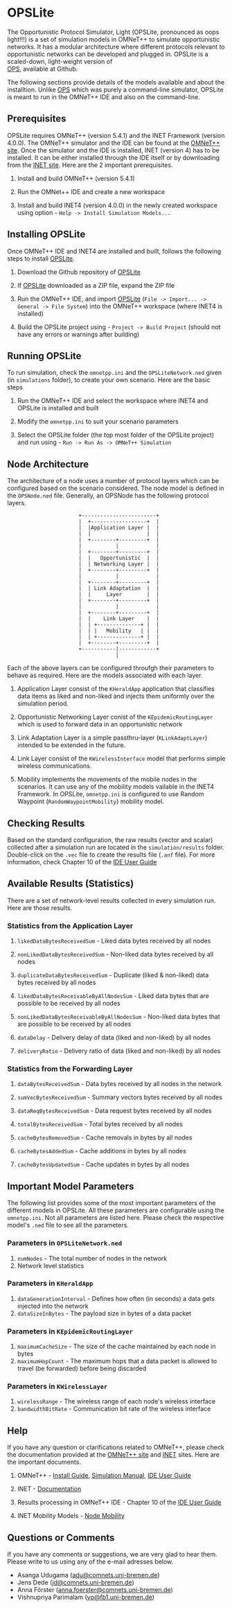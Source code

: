 # OPSLite

The Opportunistic Protocol Simulator, Light (OPSLite, pronounced as oops light!!!) is a set of
simulation models in OMNeT++ to simulate opportunistic networks. It has a
modular architecture where different protocols relevant to opportunistic networks
can be developed and plugged in. OPSLite is a scaled-down, light-weight version of  
[OPS](https://github.com/ComNets-Bremen/OPS), available at Github.

The following sections provide details of the models available and about
the installtion. Unlike [OPS](https://github.com/ComNets-Bremen/OPS) which was purely
a command-line simulator, OPSLite is meant to run in the OMNeT++ IDE and also on the command-line.


## Prerequisites

OPSLite requires OMNeT++ (version 5.4.1) and the INET Framework (version 4.0.0). 
The OMNeT++ simulator and the IDE can be found at the [OMNeT++ site](https://www.omnetpp.org). Once the
simulator and the IDE is installed, INET (version 4) has to be installed. It can be either 
installed through the IDE itself  or by downloading
from the [INET site](https://inet.omnetpp.org). Here are the 2 important prerequisites.

1. Install and build OMNeT++ (version 5.4.1)

2. Run the OMNet++ IDE and create a new workspace

3. Install and build INET4 (version 4.0.0) in the newly created workspace using
   option - `Help -> Install Simulation Models...`


## Installing OPSLite

Once OMNeT++ IDE and INET4 are installed and built, follows the following steps to install
[OPSLite](https://github.com/ComNets-Bremen/OPSLite). 

1. Download the Github repository of [OPSLite](https://github.com/ComNets-Bremen/OPSLite)

2. If [OPSLite](https://github.com/ComNets-Bremen/OPSLite) downloaded as a ZIP file, expand the ZIP file

3. Run the OMNeT++ IDE, and import [OPSLite](https://github.com/ComNets-Bremen/OPSLite) (`File -> Import... -> General -> File System`) into the OMNeT++
   workspace (where INET4 is installed)

4. Build the OPSLite project using - `Project -> Build Project` (should not have any errors or warnings after building)


## Running OPSLite

To run simulation, check the `omnetpp.ini` and the `OPSLiteNetwork.ned` given (in `simulations` folder), to create your own
scenario. Here are the basic steps

1. Run the OMNeT++ IDE and select the workspace where INET4 and OPSLite is installed and built

2. Modify the `omnetpp.ini` to suit your scenario parameters

3. Select the OPSLite folder (the top most folder of the OPSLite project) and run using - `Run -> Run As -> OMNeT++ Simulation`



## Node Architecture

The architecture of a node uses a number of protocol layers which can be configured
based on the scenario considered. The node model is defined in the `OPSNode.ned` file.
Generally, an OPSNode has the following protocol layers.


                           +------------------------+
                           |  +------------------+  |
                           |  |Application Layer |  |
                           |  |                  |  |
                           |  +--------+---------+  |
                           |           |            |
                           |  +--------+---------+  |
                           |  |   Opportunistic  |  |
                           |  | Networking Layer |  |
                           |  +--------+---------+  |
                           |           |            |
                           |  +--------+---------+  |
                           |  | Link Adaptation  |  |
                           |  |     Layer        |  |
                           |  +--------+---------+  |
                           |           |            |
                           |  +--------+---------+  |
                           |  |    Link Layer    |  |
                           |  | +--------------+ |  |
                           |  | |   Mobility   | |  |
                           |  | +--------------+ |  |
                           |  +--------+---------+  |
                           +-----------|------------+
                                       |

Each of the above layers can be configured throufgh their parameters to behave as required. Here are the models
associated with each layer.

1. Application Layer consist of the `KHeraldApp` application that classifies data items as liked and non-liked
   and injects them uniformly over the simulation period.

2. Opportunistic Networking Layer conist of the `KEpidemicRoutingLayer` which is used to forward data
   in an opportunistic network

3. Link Adaptation Layer is a simple passthru-layer (`KLinkAdaptLayer`) intended to be extended in the future.

4. Link Layer consist of the `KWirelessInterface` model that performs simple wireless
   communications.
   
5. Mobility implements the movements of the mobile nodes in the scenarios. It can use any
   of the mobility models vailable in the INET4 Framework. In OPSLite, `omnetpp.ini` is
   configured to use Random Waypoint (`RandomWaypointMobility`) mobility model.



## Checking Results

Based on the standard configuration, the raw results (vector and scalar) collected after a simulation run 
are located in the `simulation/results` folder. Double-click on the `.vec` file to create the results
file (`.anf` file). For more information, check Chapter 10 of the [IDE User Guide](https://www.omnetpp.org/doc/omnetpp/UserGuide.pdf)



## Available Results (Statistics)

There are a set of network-level results collected in every simulation run. Here are those results.

### Statistics from the Application Layer

1. `likedDataBytesReceivedSum` - Liked data bytes received by all nodes

2. `nonLikedDataBytesReceivedSum` - Non-liked data bytes received by all nodes

3. `duplicateDataBytesReceivedSum` - Duplicate (liked & non-liked) data bytes received by all nodes

4. `likedDataBytesReceivableByAllNodesSum` - Liked data bytes that are possible to be received by all nodes

5. `nonLikedDataBytesReceivableByAllNodesSum` - Non-liked data bytes that are possible to be received by all nodes

6. `dataDelay` - Delivery delay of data (liked and non-liked) by all nodes

7. `deliveryRatio` - Delivery ratio of data (liked and non-liked) by all nodes


### Statistics from the Forwarding Layer

1. `dataBytesReceivedSum` - Data bytes received by all nodes in the network 
        
2. `sumVecBytesReceivedSum` - Summary vectors bytes received by all nodes

3. `dataReqBytesReceivedSum` - Data request bytes received by all nodes

4. `totalBytesReceivedSum` - Total bytes received by all nodes

5. `cacheBytesRemovedSum` - Cache removals in bytes by all nodes

6. `cacheBytesAddedSum` - Cache additions in bytes by all nodes

7. `cacheBytesUpdatedSum` - Cache updates in bytes by all nodes



## Important Model Parameters

The following list provides some of the most important parameters of the different models 
in OPSLite. All these parameters are configurable using the `omnetpp.ini`. Not all parameters 
are listed here. Please check the respective model's `.ned` file to see all the parameters.

### Parameters in `OPSLiteNetwork.ned`

1. `numNodes` - The total number of nodes in the network
2. Network level statistics


### Parameters in `KHeraldApp`

1. `dataGenerationInterval` - Defines how often (in seconds) a data gets injected into the network
2. `dataSizeInBytes` - The payload size in bytes of a data packet


### Parameters in `KEpidemicRoutingLayer`

1. `maximumCacheSize` - The size of the cache maintained by each node in bytes
2. `maximumHopCount` - The maximum hops that a data packet is allowed to travel (be forwarded) before being discarded


### Parameters in `KWirelessLayer`

1. `wirelessRange` - The wireless range of each node's wireless interface
2. `bandwidthBitRate` - Communication bit rate of the wireless interface



## Help

If you have any question or clarifications related to OMNeT++, please check the documentation provided at the [OMNeT++ site](https://www.omnetpp.org) and
[INET](https://inet.omnetpp.org) sites. Here are the important documents.

1. OMNeT++ - [Install Guide](https://www.omnetpp.org/doc/omnetpp/InstallGuide.pdf), 
   [Simulation Manual](https://www.omnetpp.org/doc/omnetpp/SimulationManual.pdf), 
   [IDE User Guide](https://www.omnetpp.org/doc/omnetpp/UserGuide.pdf)

2. INET - [Documentation](https://inet.omnetpp.org/Introduction.html)

3. Results processing in OMNeT++ IDE - Chapter 10 of the [IDE User Guide](https://www.omnetpp.org/doc/omnetpp/UserGuide.pdf)

4. INET Mobility Models - [Node Mobility](https://inet.omnetpp.org/docs/users-guide/ch-mobility.html)



## Questions or Comments

If you have any comments or suggestions, we are very glad to hear them. Please write to us using any of the e-mail adresses below.

  - Asanga Udugama (adu@comnets.uni-bremen.de)
  - Jens Dede (jd@comnets.uni-bremen.de)
  - Anna Förster (anna.foerster@comnets.uni-bremen.de)
  - Vishnupriya Parimalam (vp@fb1.uni-bremen.de)
 